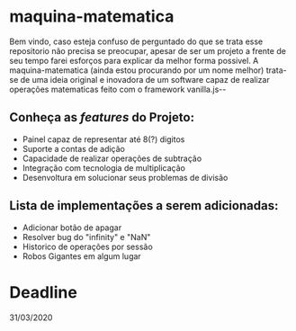 <h1>maquina-matematica</h1>

 Bem vindo, caso esteja confuso de perguntado do que se trata esse repositorio não precisa se preocupar, apesar de ser um projeto a frente de seu tempo farei esforços para explicar da melhor forma possivel. A maquina-matematica (ainda estou procurando por um nome melhor) trata-se de uma ideia original e inovadora de um software capaz de realizar operações matematicas feito com o framework vanilla.js--

<h2>Conheça as <i>features</i> do Projeto:</h2>

<ul>
  <li>Painel capaz de representar  até 8(?) digitos</li>
  <li>Suporte a contas de adição</li>
  <li>Capacidade de realizar operações de subtração</li>
  <li>Integração com tecnologia de multiplicação</li>
  <li>Desenvoltura em solucionar seus problemas de divisão</li>
</ul>


<h2>Lista de implementações a serem adicionadas:</h2>

<ul>
  <li>Adicionar botão de apagar</li>
  <li>Resolver bug do "infinity" e "NaN"</li>
  <li>Historico de operações por sessão</li>
  <li>Robos Gigantes em algum lugar</li>
</ul>

# Deadline
31/03/2020
